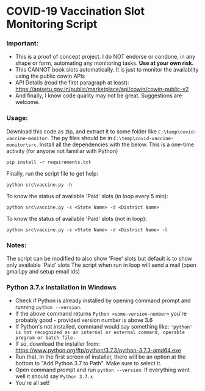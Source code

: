 # COVID-19 Vaccination Slot Monitoring Script

### Important: 
- This is a proof of concept project. I do NOT endorse or condone, in any shape or form, automating any monitoring tasks. **Use at your own risk.**
- This CANNOT book slots automatically. It is just to monitor the availablity using the public cowin APIs 
- API Details (read the first paragraph at least): https://apisetu.gov.in/public/marketplace/api/cowin/cowin-public-v2
- And finally, I know code quality may not be great. Suggestions are welcome. 

### Usage:

Download this code as zip, and extract it to some folder like ```C:\temp\covid-vaccine-monitor```. The py files should be in ```C:\temp\covid-vaccine-monitor\src```.
Install all the dependencies with the below. This is a one-time activity (for anyone not familiar with Python)
```
pip install -r requirements.txt
```
Finally, run the script file to get help:
```
python src\vaccine.py -h
```

To know the status of available 'Paid' slots (in loop every 5 min):
```
python src\vaccine.py -s <State Name> -d <District Name>
```

To know the status of available 'Paid' slots (not in loop):
```
python src\vaccine.py -s <State Name> -d <District Name> -l
```

### Notes:
The script can be modified to also show 'Free' slots but default is to show only available 'Paid' slots
The script when run in loop will send a mail (open gmail.py and setup email ids)



### Python 3.7.x Installation in Windows
- Check if Python is already installed by opening command prompt and running ```python --version```.
- If the above command returns ```Python <some-version-number>``` you're probably good - provided version number is above 3.6
- If Python's not installed, command would say something like: ```'python' is not recognized as an internal or external command, operable program or batch file.```
- If so, download the installer from: https://www.python.org/ftp/python/3.7.3/python-3.7.3-amd64.exe
- Run that. In the first screen of installer, there will be an option at the bottom to "Add Python 3.7 to Path". Make sure to select it.
- Open command prompt and run ```python --version```. If everything went well it should say ```Python 3.7.x```
- You're all set! 
